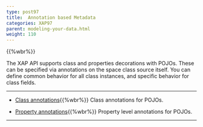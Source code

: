 ```yaml
---
type: post97
title:  Annotation based Metadata
categories: XAP97
parent: modeling-your-data.html
weight: 110
---
```


{{%wbr%}}

The XAP API supports class  and properties decorations with POJOs. These can be specified via annotations on the space class source itself. You can define common behavior for all class instances, and specific behavior for class fields.

<hr/>


- [Class annotations](./pojo-class-annotations.html){{%wbr%}}
Class annotations for POJOs.


- [Property annotations](./pojo-attribute-annotations.html){{%wbr%}}
Property level annotations for POJOs.

<hr/>
